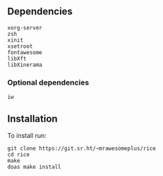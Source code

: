 ## Dependencies
```
xorg-server
zsh
xinit
xsetroot
fontawesome
libXft
libXinerama
```
### Optional dependencies
```
iw
```

## Installation

To install run:
```
git clone https://git.sr.ht/~mrawesomeplus/rice
cd rice
make
doas make install
```
